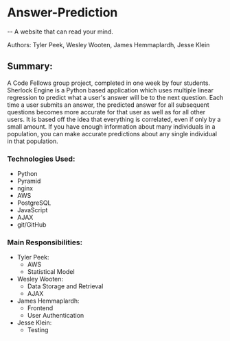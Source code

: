 # Answer-Prediction
-- A website that can read your mind.

Authors: Tyler Peek, Wesley Wooten, James Hemmaplardh, Jesse Klein


## Summary:
A Code Fellows group project, completed in one week by four students. Sherlock Engine is a Python based application which uses multiple linear regression to predict what a user's answer will be to the next question. Each time a user submits an answer, the predicted answer for all subsequent questions becomes more accurate for that user as well as for all other users. It is based off the idea that everything is correlated, even if only by a small amount. If you have enough information about many individuals in a population, you can make accurate predictions about any single individual in that population.

### Technologies Used:
 * Python
 * Pyramid
 * nginx
 * AWS
 * PostgreSQL
 * JavaScript
 * AJAX
 * git/GitHub
 
### Main Responsibilities:
 * Tyler Peek:
   * AWS
   * Statistical Model
 * Wesley Wooten:
   * Data Storage and Retrieval
   * AJAX
 * James Hemmaplardh:
   * Frontend
   * User Authentication
 * Jesse Klein:
   * Testing
